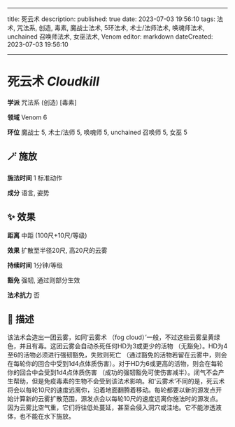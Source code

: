 
---
title: 死云术
description: 
published: true
date: 2023-07-03 19:56:10
tags: 法术, 咒法系, 创造, 毒素, 魔战士法术, 5环法术, 术士/法师法术, 唤魂师法术, unchained 召唤师法术, 女巫法术, Venom
editor: markdown
dateCreated: 2023-07-03 19:56:10

---

# **死云术** *Cloudkill*

**学派** 咒法系 (创造) \[毒素\] 

**领域** Venom 6

**环位** 魔战士 5, 术士/法师 5, 唤魂师 5, unchained 召唤师 5, 女巫 5

## 🪄 施放

**施法时间** 1 标准动作

**成分** 语言, 姿势

## ✨ 效果  

**距离** 中距 (100尺+10尺/等级) 

**效果** 扩散至半径20尺, 高20尺的云雾 

**持续时间** 1分钟/等级 

**豁免** 强韧, 通过则部分生效

**法术抗力** 否

## 📖 描述

该法术会造出一团云雾，如同‘云雾术 （fog cloud）’一般，不过这些云雾呈黄绿色，并且有毒。这团云雾会自动杀死任何HD为3或更少的活物 （无豁免）。HD为4至6的活物必须进行强韧豁免，失败则死亡 （通过豁免的活物若留在云雾中，则会在每轮你的回合中受到1d4点体质伤害）。对于HD为6或更高的活物，则会在每轮你的回合中会受到1d4点体质伤害 （成功的强韧豁免可使伤害减半）。闭气不会产生帮助，但是免疫毒素的生物不会受到该法术影响。和‘云雾术’不同的是，死云术将会以每轮10尺的速度远离你，沿着地面翻腾着移动。每轮都要以新的源发点开始计算新的云雾扩散范围，源发点会以每轮10尺的速度远离你施法时的源发点。因为云雾比空气重，它们将往低处蔓延，甚至会侵入洞穴或洼地。它不能渗透液体，也不能在水下施放。
    